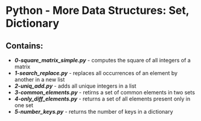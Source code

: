 # Python - More Data Structures: Set, Dictionary
## Contains:
- ***0-square_matrix_simple.py*** - computes the square of all integers of a matrix
- ***1-search_replace.py*** - replaces all occurrences of an element by another in a new list
- ***2-uniq_add.py*** - adds all unique integers in a list
- ***3-common_elements.py*** - retirns a set of common elements in two sets
- ***4-only_diff_elements.py*** - returns a set of all elements present only in one set
- ***5-number_keys.py*** - returns the number of keys in a dictionary


